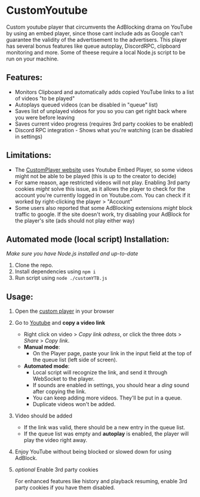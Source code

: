 # CustomYoutube
Custom youtube player that circumvents the AdBlocking drama on YouTube by using an embed player, since those cant include ads as Google can't guarantee the validity of the advertisement to the advertisers. This player has several bonus features like queue autoplay, DiscordRPC, clipboard monitoring and more. Some of theese require a local Node.js script to be run on your machine. 

## Features:

- Monitors Clipboard and automatically adds copied YouTube links to a list of videos "to be played"
- Autoplays queued videos (can be disabled in "queue" list)
- Saves list of unplayed videos for you so you can get right back where you were before leaving
- Saves current video progress (requires 3rd party cookies to be enabled)
- Discord RPC integration - Shows what you're watching (can be disabled in settings)

## Limitations:

- The [CustomPlayer website](https://ytb.dmcroww.tech) uses Youtube Embed Player, so some videos might not be able to be played (this is up to the creator to decide)
- For same reason, age restricted videos will not play. Enabling 3rd party cookies *might* solve this issue, as it allows the player to check for the account you're currently logged in on Youtube.com. You can check if it worked by right-clicking the player > "Account"
- Some users also reported that some AdBlocking extensions *might* block traffic to google. If the site doesn't work, try disabling your AdBlock for the player's site (ads should not play either way)

## Automated mode (local script) Installation:

*Make sure you have Node.js installed and up-to-date*
1) Clone the repo.
2) Install dependencies using `npm i`
3) Run script using `node ./customYTB.js`

## Usage:

1) Open the [custom player](https://ytb.dmcroww.tech) in your browser

2) Go to [Youtube](https://youtube.com) and **copy a video link**
   - Right click on video > *Copy link adress*, or click the three dots > *Share* > *Copy link*. 
   - **Manual mode**:
      - On the Player page, paste your link in the input field at the top of the queue list (left side of screen).
   - **Automated mode**:
	  - Local script will recognize the link, and send it through WebSocket to the player. 
      - If sounds are enabled in settings, you should hear a *ding* sound after copying the link. 
      - You can keep adding more videos. They'll be put in a queue.
      - Duplicate videos won't be added.

3) Video should be added
   - If the link was valid, there should be a new entry in the queue list.
   - If the queue list was empty and **autoplay** is enabled, the player will play the video right away.

4) Enjoy YouTube without being blocked or slowed down for using AdBlock.

5) *optional* Enable 3rd party cookies
   
   For enhanced features like history and playback resuming, enable 3rd party cookies if you have them disabled.
